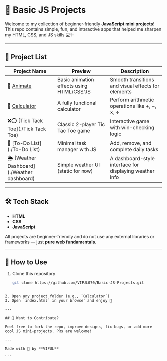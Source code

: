 # 🎯 Basic JS Projects

Welcome to my collection of beginner-friendly **JavaScript mini projects**!  
This repo contains simple, fun, and interactive apps that helped me sharpen my HTML, CSS, and JS skills 💻✨

---

## 📂 Project List

| Project Name       | Preview                                | Description |
|--------------------|----------------------------------------|-------------|
| 🚀 [Animate](./Animate)              | Basic animation effects using HTML/CSS/JS | Smooth transitions and visual effects for elements |
| 🧮 [Calculator](./Calculator)        | A fully functional calculator              | Perform arithmetic operations like +, −, ×, ÷ |
| ❌⭕ [Tick Tack Toe](./Tick Tack Toe) | Classic 2-player Tic Tac Toe game          | Interactive game with win-checking logic |
| 📝 [To-Do List](./To-Do List)        | Minimal task manager with JS               | Add, remove, and complete daily tasks |
| 🌦️ [Weather Dashboard](./Weather dashboard) | Simple weather UI (static for now)         | A dashboard-style interface for displaying weather info |

---

## 🛠 Tech Stack

- **HTML**
- **CSS**
- **JavaScript**

All projects are beginner-friendly and do not use any external libraries or frameworks — just **pure web fundamentals**.

---

## 📌 How to Use

1. Clone this repository  
   ```bash
   git clone https://github.com/VIPUL070/Basic-JS-Projects.git
````

2. Open any project folder (e.g., `Calculator`)
3. Open `index.html` in your browser and enjoy 🚀

---

## 🙌 Want to Contribute?

Feel free to fork the repo, improve designs, fix bugs, or add more cool JS mini-projects. PRs are welcome!

---

Made with 💙 by **VIPUL**

```

